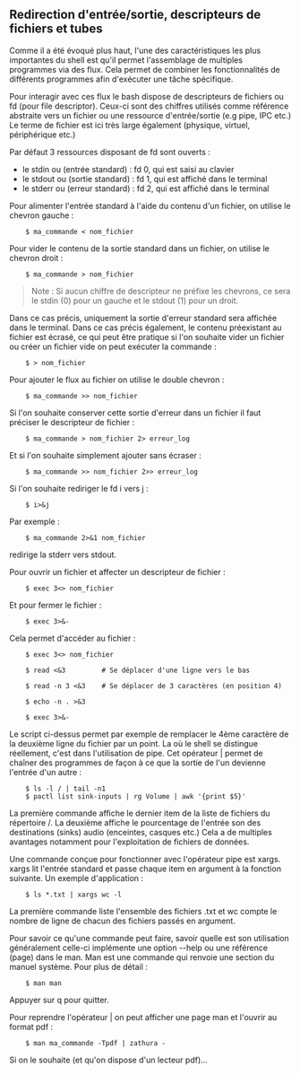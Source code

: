 ## Redirection d'entrée/sortie, descripteurs de fichiers et tubes

Comme il a été évoqué plus haut, l'une des caractéristiques les plus importantes du shell est qu'il permet l'assemblage de
multiples programmes via des flux. Cela permet de combiner les fonctionnalités de différents programmes afin d'exécuter une
tâche spécifique.

Pour interagir avec ces flux le bash dispose de descripteurs de fichiers ou fd (pour file descriptor). Ceux-ci sont des chiffres
utilisés comme référence abstraite vers un fichier ou une ressource d'entrée/sortie (e.g pipe, IPC etc.) Le terme de fichier est
ici très large également (physique, virtuel, périphérique etc.)

Par défaut 3 ressources disposant de fd sont ouverts :

- le stdin ou (entrée standard) : fd 0, qui est saisi au clavier
- le stdout ou (sortie standard) : fd 1, qui est affiché dans le terminal
- le stderr ou (erreur standard) : fd 2, qui est affiché dans le terminal

Pour alimenter l'entrée standard à l'aide du contenu d'un fichier, on utilise le chevron gauche :
```bash,ignore
    $ ma_commande < nom_fichier
```
Pour vider le contenu de la sortie standard dans un fichier, on utilise le chevron droit :
```bash,ignore
    $ ma_commande > nom_fichier
```
> Note : Si aucun chiffre de descripteur ne préfixe les chevrons, ce sera le stdin (0) pour un gauche et le stdout (1) pour un
> droit.

Dans ce cas précis, uniquement la sortie d'erreur standard sera affichée dans le terminal. Dans ce cas précis également, le
contenu préexistant au fichier est écrasé, ce qui peut être pratique si l'on souhaite vider un fichier ou créer un fichier vide
on peut exécuter la commande :
```bash,ignore
    $ > nom_fichier
```
Pour ajouter le flux au fichier on utilise le double chevron :
```bash,ignore
    $ ma_commande >> nom_fichier
```
Si l'on souhaite conserver cette sortie d'erreur dans un fichier il faut préciser le descripteur de fichier :
```bash,ignore
    $ ma_commande > nom_fichier 2> erreur_log
```
Et si l'on souhaite simplement ajouter sans écraser :
```bash,ignore
    $ ma_commande >> nom_fichier 2>> erreur_log
```
Si l'on souhaite rediriger le fd i vers j :
```bash,ignore
    $ i>&j
```
Par exemple :
```bash,ignore
    $ ma_commande 2>&1 nom_fichier
```
redirige la stderr vers stdout.

Pour ouvrir un fichier et affecter un descripteur de fichier :
```bash,ignore
    $ exec 3<> nom_fichier
```
Et pour fermer le fichier :
```bash,ignore
    $ exec 3>&-
```
Cela permet d'accéder au fichier :
```bash,ignore
    $ exec 3<> nom_fichier

    $ read <&3         # Se déplacer d'une ligne vers le bas

    $ read -n 3 <&3    # Se déplacer de 3 caractères (en position 4)

    $ echo -n . >&3

    $ exec 3>&-
```
Le script ci-dessus permet par exemple de remplacer le 4ème caractère de la deuxième ligne du fichier par un point. La où le
shell se distingue réellement, c'est dans l'utilisation de pipe. Cet opérateur | permet de chaîner des programmes de façon à ce
que la sortie de l'un devienne l'entrée d'un autre :
```bash,ignore
    $ ls -l / | tail -n1
    $ pactl list sink-inputs | rg Volume | awk '{print $5}'
```
La première commande affiche le dernier item de la liste de fichiers du répertoire /. La deuxième affiche le pourcentage de
l'entrée son des destinations (sinks) audio (enceintes, casques etc.) Cela a de multiples avantages notamment pour
l'exploitation de fichiers de données.

Une commande conçue pour fonctionner avec l'opérateur pipe est xargs. xargs lit l'entrée standard et passe chaque item en
argument à la fonction suivante. Un exemple d'application :
```bash,ignore
    $ ls *.txt | xargs wc -l
```
La première commande liste l'ensemble des fichiers .txt et wc compte le nombre de ligne de chacun des fichiers passés en
argument.

Pour savoir ce qu'une commande peut faire, savoir quelle est son utilisation généralement celle-ci implémente une option --help
ou une référence (page) dans le man. Man est une commande qui renvoie une section du manuel système. Pour plus de détail :
```bash,ignore
    $ man man
```
Appuyer sur q pour quitter.

Pour reprendre l'opérateur | on peut afficher une page man et l'ouvrir au format pdf :
```bash,ignore
    $ man ma_commande -Tpdf | zathura -
```
Si on le souhaite (et qu'on dispose d'un lecteur pdf)...
